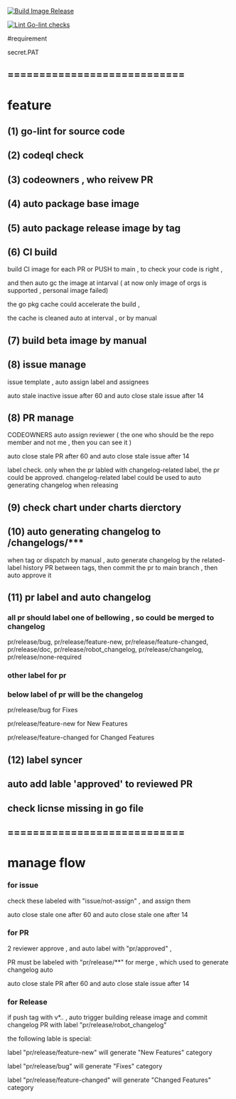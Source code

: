 [![Build Image Release](https://github.com/spidernet-io/spiderpool/actions/workflows/build-release-image.yaml/badge.svg)](https://github.com/spidernet-io/spiderpool/actions/workflows/build-release-image.yaml)

[![Lint Go-lint checks](https://github.com/spidernet-io/spiderpool/actions/workflows/lint-golang.yaml/badge.svg)](https://github.com/spidernet-io/spiderpool/actions/workflows/lint-golang.yaml)

#requirement

secret.PAT 

## ============================

# feature

## (1) go-lint for source code

## (2) codeql check

## (3) codeowners , who reivew PR

## (4) auto package base image

## (5) auto package release image by tag

## (6) CI build

build CI image for each PR or PUSH to main , to check your code is right , 

and then auto gc the image at intarval ( at now only image of orgs is supported , personal image failed)

the go pkg cache could accelerate the build , 

the cache is cleaned auto at interval , or by manual

## (7) build beta image by manual

## (8) issue manage

issue template , auto assign label and assignees

auto stale inactive issue after 60 and auto close stale issue after 14

## (8) PR manage

CODEOWNERS auto assign reviewer ( the one who should be the repo member and not me , then you can see it )

auto close stale PR after 60 and auto close stale issue after 14

label check. only when the pr labled with changelog-related label, the pr could be approved. 
changelog-related label could be used to auto generating changelog when releasing

## (9) check chart under charts dierctory 

## (10) auto generating changelog to /changelogs/***

when tag or dispatch by manual , auto generate changelog by the related-label history PR between tags,
then commit the pr to main branch , then auto approve it

## (11) pr label and auto changelog

### all pr should label one of bellowing , so could be merged to changelog

pr/release/bug, pr/release/feature-new, pr/release/feature-changed,
pr/release/doc, pr/release/robot_changelog, pr/release/changelog,
pr/release/none-required

### other label for pr 



### below label of pr will be the changelog

pr/release/bug for Fixes

pr/release/feature-new for New Features

pr/release/feature-changed for Changed Features

## (12) label syncer

## auto add lable 'approved' to reviewed PR


## check licnse missing in go file


## ============================

# manage flow

### for issue

check these labeled with "issue/not-assign" , and assign them

auto close stale one after 60 and auto close stale one after 14


### for PR

2 reviewer approve , and auto label with "pr/approved" , 

PR must be labeled with "pr/release/**" for merge , which used to generate changelog auto

auto close stale PR after 60 and auto close stale issue after 14

### for Release

if push tag with v*.*.* , auto trigger building release image and commit changelog PR with label "pr/release/robot_changelog" 

the following lable is special:

label "pr/release/feature-new" will generate "New Features" category

label "pr/release/bug" will generate "Fixes" category

label "pr/release/feature-changed" will generate "Changed Features" category

